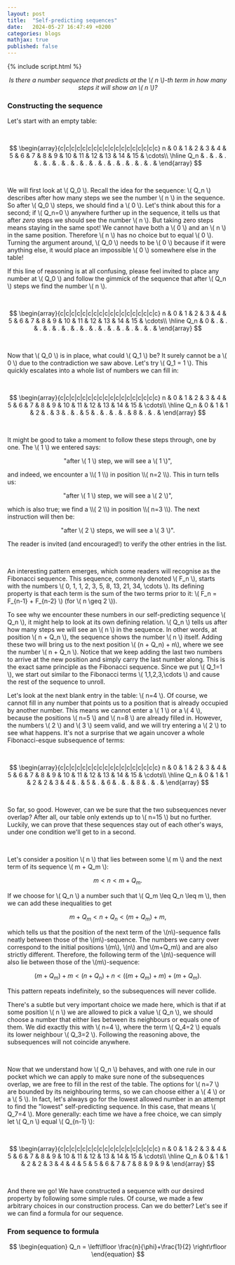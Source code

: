 ```yaml
---
layout: post
title:  "Self-predicting sequences"
date:   2024-05-27 16:47:49 +0200
categories: blogs
mathjax: true
published: false
---
```

{% include script.html %}

<p style="text-align: center;"><i>Is there a number sequence that predicts at the \( n \)-th term in how many steps it will show an \( n \)?</i></p>

<h3>Constructing the sequence</h3>
Let's start with an empty table:

&nbsp;

$$
\begin{array}{c|c|c|c|c|c|c|c|c|c|c|c|c|c|c|c|c|c}
n & 0 & 1 & 2 & 3 & 4 & 5 & 6 & 7 & 8 & 9 & 10 & 11 & 12 & 13 & 14 & 15 & \cdots\\
\hline
Q_n & . & . & . & . & . & . & . & . & . & . & . & . & . & . & . & . &
\end{array}
$$

&nbsp;

We will first look at \\( Q_0 \\). Recall the idea for the sequence: \\( Q_n \\) describes after how many steps we see the number \\( n \\) in the sequence. So after \\( Q_0 \\) steps, we should find a \\( 0 \\). Let's think about this for a second; if \\( Q_n=0 \\) anywhere further up in the sequence, it tells us that after <i>zero</i> steps we should see the number \\( n \\). But taking zero steps means staying in the same spot! We cannot have both a \\( 0 \\) and an \\( n \\) in the same position. Therefore \\( n \\) has no choice but to equal \\( 0 \\). Turning the argument around, \\( Q_0 \\) needs to be \\( 0 \\) because if it were anything else, it would place an impossible \\( 0 \\) somewhere else in the table!

If this line of reasoning is at all confusing, please feel invited to place any number at \\( Q_0 \\) and follow the gimmick of the sequence that after \\( Q_n \\) steps we find the number \\( n \\).

&nbsp;

$$
\begin{array}{c|c|c|c|c|c|c|c|c|c|c|c|c|c|c|c|c|c}
n & 0 & 1 & 2 & 3 & 4 & 5 & 6 & 7 & 8 & 9 & 10 & 11 & 12 & 13 & 14 & 15 & \cdots\\
\hline
Q_n & 0 & . & . & . & . & . & . & . & . & . & . & . & . & . & . & . &
\end{array}
$$

&nbsp;

Now that \\( Q_0 \\) is in place, what could \\( Q_1 \\) be? It surely cannot be a \\( 0 \\) due to the contradiction we saw above. Let's try \\( Q_1 = 1 \\). This quickly escalates into a whole list of numbers we can fill in:

&nbsp;

$$
\begin{array}{c|c|c|c|c|c|c|c|c|c|c|c|c|c|c|c|c|c}
n & 0 & 1 & 2 & 3 & 4 & 5 & 6 & 7 & 8 & 9 & 10 & 11 & 12 & 13 & 14 & 15 & \cdots\\
\hline
Q_n & 0 & 1 & 1 & 2 & . & 3 & . & . & 5 & . & . & . & . & 8 & . & . &
\end{array}
$$

&nbsp;

It might be good to take a moment to follow these steps through, one by one. The \\( 1 \\) we entered says:
<p style="text-align: center;">"after \( 1 \) step, we will see a \( 1 \)",</p>
and indeed, we encounter a \\( 1 \\) in position \\( n=2 \\). This in turn tells us:
<p style="text-align: center;">"after \( 1 \) step, we will see a \( 2 \)",</p>
which is also true; we find a \\( 2 \\) in position \\( n=3 \\). The next instruction will then be:
<p style="text-align: center;">"after \( 2 \) steps, we will see a \( 3 \)".</p>
The reader is invited (and encouraged!) to verify the other entries in the list.

&nbsp;

An interesting pattern emerges, which some readers will recognise as the Fibonacci sequence. This sequence, commonly denoted \\( F_n \\), starts with the numbers \\( 0, 1, 1, 2, 3, 5, 8, 13, 21, 34, \cdots \\). Its defining property is that each term is the sum of the two terms prior to it: \\( F_n = F_{n-1} + F_{n-2} \\) (for \\( n \geq 2 \\)).

To see why we encounter these numbers in our self-predicting sequence \\( Q_n \\), it might help to look at its own defining relation. \\( Q_n \\) tells us after how many steps we will see an \\( n \\) in the sequence. In other words, at position \\( n + Q_n \\), the sequence shows the number \\( n \\) itself. Adding these two will bring us to the next position \\( (n + Q_n) + n\\), where we see the number \\( n + Q_n \\). Notice that we keep adding the last two numbers to arrive at the new position and simply carry the last number along. This is the exact same principle as the Fibonacci sequence. Since we put \\( Q_1=1 \\), we start out similar to the Fibonacci terms \\( 1,1,2,3,\cdots \\) and cause the rest of the sequence to unroll.

Let's look at the next blank entry in the table: \\( n=4 \\). Of course, we cannot fill in any number that points us to a position that is already occupied by another number. This means we cannot enter a \\( 1 \\) or a \\( 4 \\), because the positions \\( n=5 \\) and \\( n=8 \\) are already filled in. However, the numbers \\( 2 \\) and \\( 3 \\) seem valid, and we will try entering a \\( 2 \\) to see what happens. It's not a surprise that we again uncover a whole Fibonacci-esque subsequence of terms:

&nbsp;

$$
\begin{array}{c|c|c|c|c|c|c|c|c|c|c|c|c|c|c|c|c|c}
n & 0 & 1 & 2 & 3 & 4 & 5 & 6 & 7 & 8 & 9 & 10 & 11 & 12 & 13 & 14 & 15 & \cdots\\
\hline
Q_n & 0 & 1 & 1 & 2 & 2 & 3 & 4 & . & 5 & . & 6 & . & . & 8 & . & . &
\end{array}
$$

&nbsp;

So far, so good. However, can we be sure that the two subsequences never overlap? After all, our table only extends up to \\( n=15 \\) but no further. Luckily, we can prove that these sequences stay out of each other's ways, under one condition we'll get to in a second.

&nbsp;

Let's consider a position \\( n \\) that lies between some \\( m \\) and the next term of its sequence \\( m + Q_m \\):

$$
\begin{equation}
  m < n < m + Q_m.
\end{equation}
$$

If we choose for \\( Q_n \\) a number such that \\( Q_m \leq Q_n \leq m \\), then we can add these inequalities to get

$$
\begin{equation}
  m+Q_m < n+Q_n < (m+Q_m) + m,
\end{equation}
$$

which tells us that the position of the next term of the \\(n\\)-sequence falls neatly between those of the \\(m\\)-sequence. The numbers we carry over correspond to the initial positions \\(m\\), \\(n\\) and \\(m+Q_m\\) and are also strictly different. Therefore, the following term of the \\(n\\)-sequence will also lie between those of the \\(m\\)-sequence:

$$
\begin{equation}
  (m+Q_m) + m < (n+Q_n) + n < \left((m+Q_m) + m\right) + (m + Q_m).
\end{equation}
$$

This pattern repeats indefinitely, so the subsequences will never collide.

There's a subtle but very important choice we made here, which is that if at some position \\( n \\) we are allowed to pick a value \\( Q_n \\), we should choose a number that either lies between its neighbours or equals one of them.  We did exactly this with \\( n=4 \\), where the term \\( Q_4=2 \\) equals its lower neighbour \\( Q_3=2 \\). Following the reasoning above, the subsequences will not coincide anywhere.

&nbsp;

Now that we understand how \\( Q_n \\) behaves, and with one rule in our pocket which we can apply to make sure none of the subsequences overlap, we are free to fill in the rest of the table. The options for \\( n=7 \\) are bounded by its neighbouring terms, so we can choose either a \\( 4 \\) or a \\( 5 \\). In fact, let's always go for the lowest allowed number in an attempt to find the "lowest" self-predicting sequence. In this case, that means \\( Q_7=4 \\). More generally: each time we have a free choice, we can simply let \\( Q_n \\) equal \\( Q_{n-1} \\):

&nbsp;

$$
\begin{array}{c|c|c|c|c|c|c|c|c|c|c|c|c|c|c|c|c|c}
n & 0 & 1 & 2 & 3 & 4 & 5 & 6 & 7 & 8 & 9 & 10 & 11 & 12 & 13 & 14 & 15 & \cdots\\
\hline
Q_n & 0 & 1 & 1 & 2 & 2 & 3 & 4 & 4 & 5 & 5 & 6 & 7 & 7 & 8 & 9 & 9 &
\end{array}
$$

&nbsp;

And there we go! We have constructed a sequence with our desired property by following some simple rules. Of course, we made a few arbitrary choices in our construction process. Can we do better? Let's see if we can find a formula for our sequence.

<h3>From sequence to formula</h3>


$$
\begin{equation}
  Q_n = \left\lfloor \frac{n}{\phi}+\frac{1}{2} \right\rfloor
\end{equation}
$$
